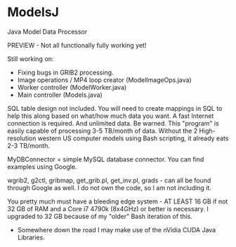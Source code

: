 # ModelsJ
Java Model Data Processor

PREVIEW - Not all functionally fully working yet!

Still working on:

 - Fixing bugs in GRIB2 processing.
 - Image operations / MP4 loop creator (ModelImageOps.java)
 - Worker controller (ModelWorker.java)
 - Main controller (Models.java)

SQL table design not included. You will need to create mappings in SQL to help this along based on what/how much data you want.
A fast Internet connection is required. And unlimited data. Be warned. This "program" is easily capable of processing 3-5 TB/month of data. Without the 2 High-resolution western US computer models using Bash scripting, it already eats 2-3 TB/month.

MyDBConnector = simple MySQL database connector. You can find examples using Google.

wgrib2, g2ctl, gribmap, get_grib.pl, get_inv.pl, grads - can all be found through Google as well. I do not own the code, so I am not including it.

You pretty much must have a bleeding edge system - AT LEAST 16 GB if not 32 GB of RAM and a Core i7 4790k (8x4GHz) or better is necessary. I upgraded to 32 GB because of my "older" Bash iteration of this.

* Somewhere down the road I may make use of the nVidia CUDA Java Libraries.
